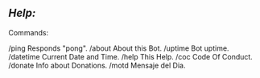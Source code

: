 *Help:*
------

Commands:

/ping Responds "pong".
/about About this Bot.
/uptime Bot uptime.
/datetime Current Date and Time.
/help This Help.
/coc Code Of Conduct.
/donate Info about Donations.
/motd Mensaje del Dia.
